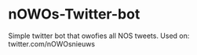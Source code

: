 # nOWOs-Twitter-bot
Simple twitter bot that owofies all NOS tweets. Used on: twitter.com/nOWOsnieuws
